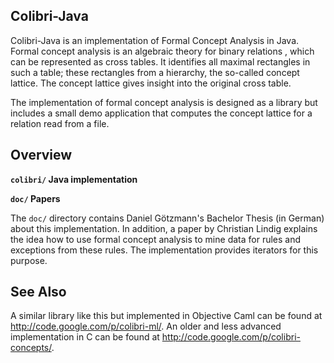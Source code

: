 ## Colibri-Java ##

Colibri-Java is an implementation of Formal Concept Analysis in Java.
Formal concept analysis is an algebraic theory for binary relations ,
which can be represented as cross tables. It identifies all maximal
rectangles in such a table; these rectangles from a hierarchy, the
so-called concept lattice. The concept lattice gives insight into the
original cross table.

The implementation of formal concept analysis is designed as a library
but includes a small demo application that computes the concept lattice
for a relation read from a file.

## Overview ##

**`colibri/`    Java implementation**

**`doc/`        Papers**

The `doc/` directory contains Daniel Götzmann's Bachelor Thesis (in
German) about this implementation. In addition, a paper by Christian
Lindig explains the idea how to use formal concept analysis to mine data
for rules and exceptions from these rules. The implementation provides
iterators for this purpose.

## See Also ##

A similar library like this but implemented in Objective Caml can be
found at http://code.google.com/p/colibri-ml/. An older and less
advanced implementation in C can be found at
http://code.google.com/p/colibri-concepts/.
